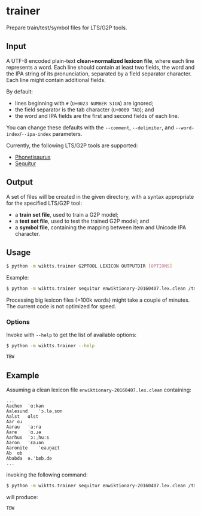 # trainer 

Prepare train/test/symbol files for LTS/G2P tools.


## Input

A UTF-8 encoded plain-text **clean+normalized lexicon file**,
where each line represents a word.
Each line should contain at least two fields,
the word and the IPA string of its pronunciation,
separated by a field separator character.
Each line might contain additional fields.

By default:
* lines beginning with ``#`` (``U+0023 NUMBER SIGN``) are ignored;
* the field separator is the tab character (``U+0009 TAB``); and
* the word and IPA fields are the first and second fields of each line.

You can change these defaults with the ``--comment``, ``--delimiter``, and
``--word-index``/``--ipa-index`` parameters.

Currently, the following LTS/G2P tools are supported:

* [Phonetisaurus](https://github.com/AdolfVonKleist/Phonetisaurus)
* [Sequitur](https://www-i6.informatik.rwth-aachen.de/web/Software/g2p.html)


## Output

A set of files will be created in the given directory,
with a syntax appropriate for the specified LTS/G2P tool:

* a **train set file**, used to train a G2P model;
* a **test set file**, used to test the trained G2P model; and
* a **symbol file**, containing the mapping between item and Unicode IPA character.


## Usage

```bash
$ python -m wiktts.trainer G2PTOOL LEXICON OUTPUTDIR [OPTIONS]
```

Example:

```bash
$ python -m wiktts.trainer sequitur enwiktionary-20160407.lex.clean /tmp/
```

Processing big lexicon files (>100k words) might take a couple of minutes.
The current code is not optimized for speed.

### Options

Invoke with ``--help`` to get the list of available options:

```bash
$ python -m wiktts.trainer --help

TBW

```

## Example

Assuming a clean lexicon file ``enwiktionary-20160407.lex.clean`` containing:

```
...
Aachen	ˈɑːkən
Aalesund	ˈɔ.ləˌsʊn
Aalst	ɑlst
Aar	ɑɹ
Aarau	ˈaːra
Aare	ˈɑ.ɹə
Aarhus	ˈɔːˌhuːs
Aaron	ˈɛəɹən
Aaronite	ˈeəɹn̩aɪt
Ab	ɑb
Ababda	ə.ˈbæb.də
...
```

invoking the following command:

```bash
$ python -m wiktts.trainer sequitur enwiktionary-20160407.lex.clean /tmp/
```

will produce:

```
TBW
```



